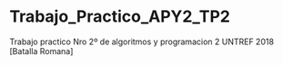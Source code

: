 # Trabajo_Practico_APY2_TP2
Trabajo practico Nro 2º de algoritmos y programacion 2 UNTREF 2018 [Batalla Romana]
